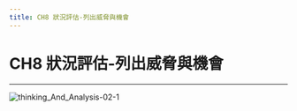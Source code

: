 ```yaml
---
title: CH8 狀況評估-列出威脅與機會
---
```


# CH8 狀況評估-列出威脅與機會
---

![thinking_And_Analysis-02-1](/docFubon/thinking_And_Analysis/thinking_And_Analysis-2-01.png)
